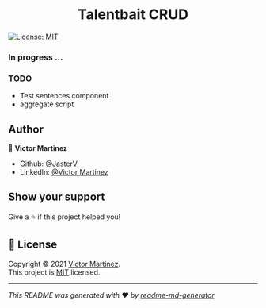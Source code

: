 <h1 align="center">Talentbait CRUD</h1>
<p>
  <a href="https://mit-license.org/" target="_blank">
    <img alt="License: MIT" src="https://img.shields.io/badge/License-MIT-yellow.svg" />
  </a>
</p>

### In progress ...

### TODO

- Test sentences component
- aggregate script

## Author

👤 **Victor Martinez**

- Github: [@JasterV](https://github.com/JasterV)
- LinkedIn: [@Victor Martinez](https://linkedin.com/in/victor-martinez-montane)

## Show your support

Give a ⭐️ if this project helped you!

## 📝 License

Copyright © 2021 [Victor Martinez](https://github.com/JasterV).<br /> This
project is [MIT](https://mit-license.org/) licensed.

---

_This README was generated with ❤️ by
[readme-md-generator](https://github.com/kefranabg/readme-md-generator)_
